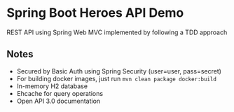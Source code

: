 
# Spring Boot Heroes API Demo

REST API using Spring Web MVC implemented by following a TDD approach


## Notes

* Secured by Basic Auth using Spring Security (user=user, pass=secret)
* For building docker images, just run `mvn clean package docker:build`
* In-memory H2 database
* Ehcache for query operations
* Open API 3.0 documentation